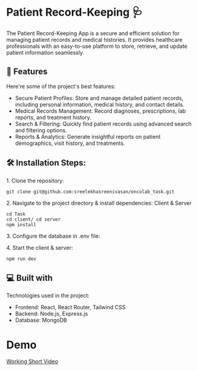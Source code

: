 <h1 align="left" id="title">Patient Record-Keeping 🩺</h1>

<p id="description">The Patient Record-Keeping App is a secure and efficient solution for managing patient records and medical histories. It provides healthcare professionals with an easy-to-use platform to store, retrieve, and update patient information seamlessly.</p>

  
  
<h2>🧐 Features</h2>

Here're some of the project's best features:

*   Secure Patient Profiles: Store and manage detailed patient records, including personal information, medical history, and contact details.
*   Medical Records Management: Record diagnoses, prescriptions, lab reports, and treatment history.
*   Search & Filtering: Quickly find patient records using advanced search and filtering options.
*   Reports & Analytics: Generate insightful reports on patient demographics, visit history, and treatments.

<h2>🛠️ Installation Steps:</h2>

<p>1. Clone the repository:</p>

```
git clone git@github.com:sreelekhasreenivasan/oncolab_task.git
```

<p>2. Navigate to the project directory & install dependencies: Client & Server</p>

```
cd Task
cd client/ cd server
npm install
```
<p>3. Configure the database in .env file:</p>
<p>4. Start the client & server:</p>

```
npm run dev
```
  
<h2>💻 Built with</h2>

Technologies used in the project:

*   Frontend: React, React Router, Tailwind CSS
*   Backend: Node.js, Express.js
*   Database: MongoDB

# Demo

[Working Short Video](https://youtu.be/6X-tI41MBBc?si=pDv3TOyXMul4rneT)
